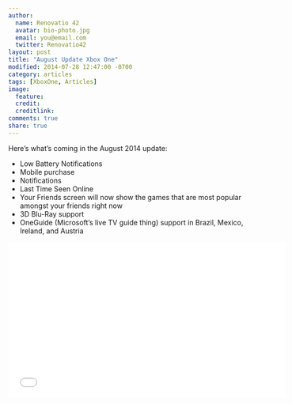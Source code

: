 ```yaml
---
author:
  name: Renovatio 42
  avatar: bio-photo.jpg
  email: you@email.com
  twitter: Renovatio42
layout: post
title: "August Update Xbox One"
modified: 2014-07-28 12:47:00 -0700
category: articles
tags: [XboxOne, Articles]
image:
  feature: 
  credit: 
  creditlink: 
comments: true
share: true
---
```



Here’s what’s coming in the August 2014 update:

* Low Battery Notifications
* Mobile purchase
* Notifications
* Last Time Seen Online
* Your Friends screen will now show the games that are most popular amongst your friends right now
* 3D Blu-Ray support
* OneGuide (Microsoft’s live TV guide thing) support in Brazil, Mexico, Ireland, and Austria


<iframe width="560" height="315" src="//www.youtube.com/embed/ovHyso_jy24" frameborder="0" allowfullscreen></iframe>